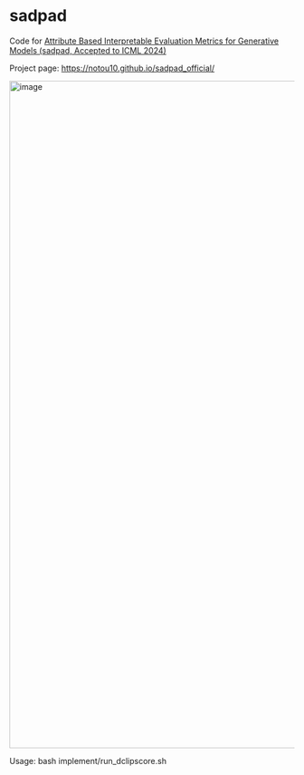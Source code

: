 # sadpad
Code for [Attribute Based Interpretable Evaluation Metrics for Generative Models (sadpad, Accepted to ICML 2024)](https://openreview.net/forum?id=VZVXqiaI4U)

Project page: https://notou10.github.io/sadpad_official/

<img width="1178" alt="image" src="https://github.com/notou10/SaDPaD/assets/45427036/a38ba971-97d1-419d-ba61-2523cbb6d8b5">




Usage: 
bash implement/run_dclipscore.sh
